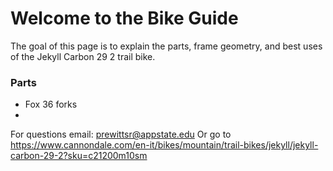 # Welcome to the Bike Guide
The goal of this page is to explain the parts, frame geometry, and best uses of the Jekyll Carbon 29 2 trail bike. 

### Parts
- Fox 36 forks
- 

For questions email: <prewittsr@appstate.edu>
Or go to <https://www.cannondale.com/en-it/bikes/mountain/trail-bikes/jekyll/jekyll-carbon-29-2?sku=c21200m10sm>
